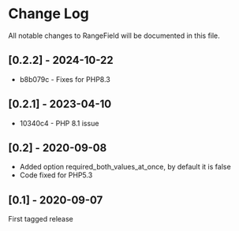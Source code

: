 Change Log
==========

All notable changes to RangeField will be documented in this file.

## [0.2.2] - 2024-10-22

* b8b079c - Fixes for PHP8.3

## [0.2.1] - 2023-04-10

* 10340c4 - PHP 8.1 issue

## [0.2] - 2020-09-08

- Added option required_both_values_at_once, by default it is false
- Code fixed for PHP5.3

## [0.1] - 2020-09-07

First tagged release
